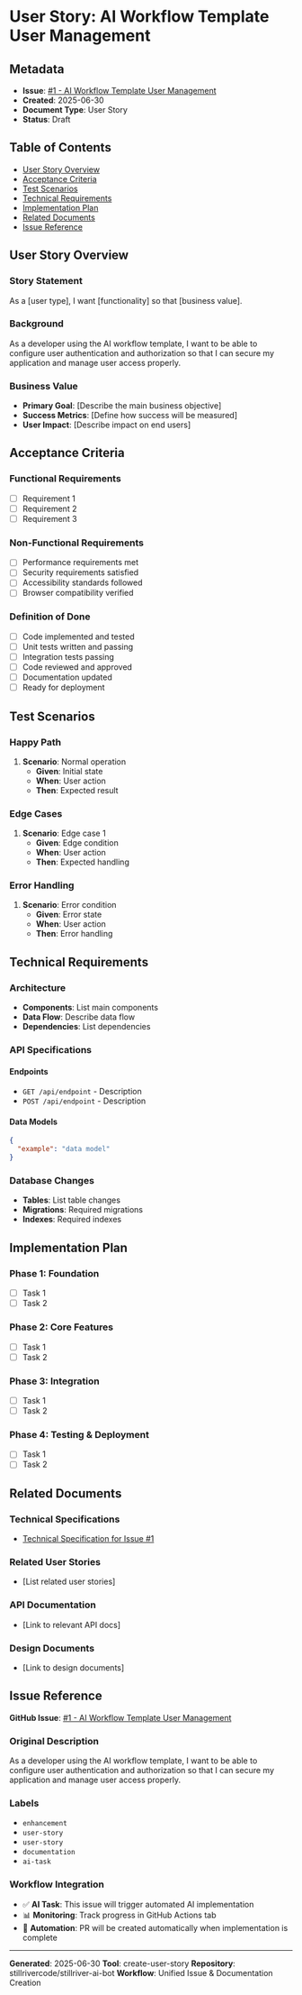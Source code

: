 # User Story: AI Workflow Template User Management

## Metadata

- **Issue**: [#1 - AI Workflow Template User Management](https://github.com/stillrivercode/stillriver-ai-bot/issues/1)
- **Created**: 2025-06-30
- **Document Type**: User Story
- **Status**: Draft

## Table of Contents

- [User Story Overview](#user-story-overview)
- [Acceptance Criteria](#acceptance-criteria)
- [Test Scenarios](#test-scenarios)
- [Technical Requirements](#technical-requirements)
- [Implementation Plan](#implementation-plan)
- [Related Documents](#related-documents)
- [Issue Reference](#issue-reference)

## User Story Overview

### Story Statement

As a [user type], I want [functionality] so that [business value].

### Background

As a developer using the AI workflow template, I want to be able to configure user authentication and authorization so that I can secure my application and manage user access properly.

### Business Value

- **Primary Goal**: [Describe the main business objective]
- **Success Metrics**: [Define how success will be measured]
- **User Impact**: [Describe impact on end users]

## Acceptance Criteria

### Functional Requirements

- [ ] Requirement 1
- [ ] Requirement 2
- [ ] Requirement 3

### Non-Functional Requirements

- [ ] Performance requirements met
- [ ] Security requirements satisfied
- [ ] Accessibility standards followed
- [ ] Browser compatibility verified

### Definition of Done

- [ ] Code implemented and tested
- [ ] Unit tests written and passing
- [ ] Integration tests passing
- [ ] Code reviewed and approved
- [ ] Documentation updated
- [ ] Ready for deployment

## Test Scenarios

### Happy Path

1. **Scenario**: Normal operation
   - **Given**: Initial state
   - **When**: User action
   - **Then**: Expected result

### Edge Cases

1. **Scenario**: Edge case 1
   - **Given**: Edge condition
   - **When**: User action
   - **Then**: Expected handling

### Error Handling

1. **Scenario**: Error condition
   - **Given**: Error state
   - **When**: User action
   - **Then**: Error handling

## Technical Requirements

### Architecture

- **Components**: List main components
- **Data Flow**: Describe data flow
- **Dependencies**: List dependencies

### API Specifications

#### Endpoints

- `GET /api/endpoint` - Description
- `POST /api/endpoint` - Description

#### Data Models

```json
{
  "example": "data model"
}
```

### Database Changes

- **Tables**: List table changes
- **Migrations**: Required migrations
- **Indexes**: Required indexes

## Implementation Plan

### Phase 1: Foundation

- [ ] Task 1
- [ ] Task 2

### Phase 2: Core Features

- [ ] Task 1
- [ ] Task 2

### Phase 3: Integration

- [ ] Task 1
- [ ] Task 2

### Phase 4: Testing & Deployment

- [ ] Task 1
- [ ] Task 2

## Related Documents

### Technical Specifications

- [Technical Specification for Issue #1](../specs/issue-1-ai-workflow-template-user-management-architecture.md)

### Related User Stories

- [List related user stories]

### API Documentation

- [Link to relevant API docs]

### Design Documents

- [Link to design documents]

## Issue Reference

**GitHub Issue**: [#1 - AI Workflow Template User Management](https://github.com/stillrivercode/stillriver-ai-bot/issues/1)

### Original Description

As a developer using the AI workflow template, I want to be able to configure user authentication and authorization so that I can secure my application and manage user access properly.

### Labels

- `enhancement`
- `user-story`
- `user-story`
- `documentation`
- `ai-task`

### Workflow Integration

- ✅ **AI Task**: This issue will trigger automated AI implementation
- 📊 **Monitoring**: Track progress in GitHub Actions tab
- 🔄 **Automation**: PR will be created automatically when implementation is complete

---

**Generated**: 2025-06-30
**Tool**: create-user-story
**Repository**: stillrivercode/stillriver-ai-bot
**Workflow**: Unified Issue & Documentation Creation
